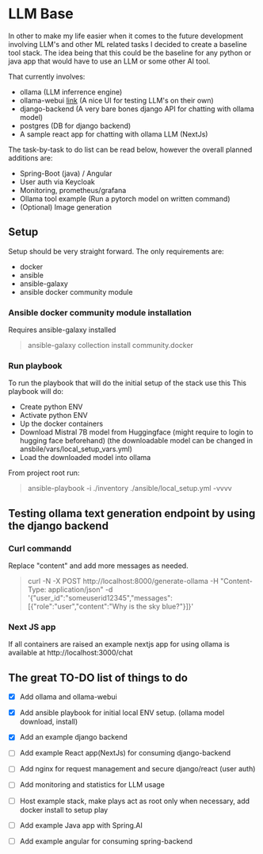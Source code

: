 # LLM Base
In other to make my life easier when it comes to the future development involving LLM's and other ML related tasks I decided to create a baseline tool stack. The idea being that this could be the baseline for any python or java app that would have to use an LLM or some other AI tool.

That currently involves:
- ollama (LLM inferrence engine)
- ollama-webui [link](https://github.com/open-webui/open-webui) (A nice UI for testing LLM's on their own)
- django-backend (A very bare bones django API for chatting with ollama model)
- postgres (DB for django backend)
- A sample react app for chatting with ollama LLM (NextJs)

The task-by-task to do list can be read below, however the overall planned additions are:
- Spring-Boot (java) / Angular
- User auth via Keycloak
- Monitoring, prometheus/grafana
- Ollama tool example (Run a pytorch model on written command)
- (Optional) Image generation


## Setup
Setup should be very straight forward.
The only requirements are: 
- docker
- ansible
- ansible-galaxy
- ansible docker community module

### Ansible docker community module installation
Requires ansible-galaxy installed
>ansible-galaxy collection install community.docker

### Run playbook
To run the playbook that will do the initial setup of the stack use this
This playbook will do:
- Create python ENV
- Activate python ENV
- Up the docker containers
- Download Mistral 7B model from Huggingface (might require to login to hugging face beforehand) (the downloadable model can be changed in ansbile/vars/local_setup_vars.yml)
- Load the downloaded model into ollama

From project root run:
> ansible-playbook -i ./inventory ./ansible/local_setup.yml -vvvv


## Testing ollama text generation endpoint by using the django backend

### Curl commandd
Replace "content" and add more messages as needed.

> curl -N -X POST http://localhost:8000/generate-ollama -H "Content-Type: application/json" -d '{"user_id":"someuserid12345","messages":[{"role":"user","content":"Why is the sky blue?"}]}'

### Next JS app
If all containers are raised an example nextjs app for using ollama is available at http://localhost:3000/chat 

## The great TO-DO list of things to do
- [x] Add ollama and ollama-webui
- [x] Add ansible playbook for initial local ENV setup. (ollama model download, install)
- [x] Add an example django backend
- [ ] Add example React app(NextJs) for consuming django-backend
- [ ] Add nginx for request management and secure django/react (user auth)
- [ ] Add monitoring and statistics for LLM usage
- [ ] Host example stack, make plays act as root only when necessary, add docker install to setup play
- [ ] Add example Java app with Spring.AI
- [ ] Add example angular for consuming spring-backend

